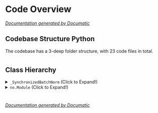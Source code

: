 # Code Overview

[_Documentation generated by Documatic_](https://www.documatic.com)

<!---Documatic-section-Codebase Structure Python-start--->
## Codebase Structure Python

The codebase has a 3-deep folder structure,
                with 23 code files in total.

# #
<!---Documatic-section-Codebase Structure Python-end--->

<!---Documatic-section-Class Hierarchy-start--->
## Class Hierarchy

<!---Documatic-block-_SynchronizedBatchNorm-start--->
<details>
	<summary><code>_SynchronizedBatchNorm</code> (Click to Expand!)</summary>

* model.sync_batchnorm.batchnorm.SynchronizedBatchNorm1d
* model.sync_batchnorm.batchnorm.SynchronizedBatchNorm2d
* model.sync_batchnorm.batchnorm.SynchronizedBatchNorm3d
</details>
<!---Documatic-block-_SynchronizedBatchNorm-end--->

<!---Documatic-block-nn.Module-start--->
<details>
	<summary><code>nn.Module</code> (Click to Expand!)</summary>

* model.deeplab.ASPP
* model.deeplab.Decoder
* model.deeplab.DeepLabv3
* model.deeplab.DeepLabv3Plus
* model.deeplab._ASPPModule
* model.psp.PSPModule
* model.psp.PSPNet
</details>
<!---Documatic-block-nn.Module-end--->

# #
<!---Documatic-section-Class Hierarchy-end--->

[_Documentation generated by Documatic_](https://www.documatic.com)